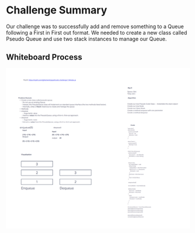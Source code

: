 # Challenge Summary

Our challenge was to successfully add and remove something to a Queue following a First in First out format. We needed to create a new class called Pseudo Queue and use two stack instances to manage our Queue.

## Whiteboard Process 
![Stack-Queue-Pseudo](./assets/Queue-Whiteboard.png)